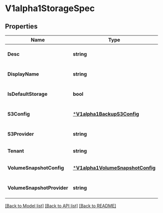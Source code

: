 # V1alpha1StorageSpec

## Properties
Name | Type | Description | Notes
------------ | ------------- | ------------- | -------------
**Desc** | **string** |  | [optional] [default to null]
**DisplayName** | **string** |  | [optional] [default to null]
**IsDefaultStorage** | **bool** |  | [optional] [default to null]
**S3Config** | [***V1alpha1BackupS3Config**](v1alpha1.BackupS3Config.md) |  | [optional] [default to null]
**S3Provider** | **string** |  | [optional] [default to null]
**Tenant** | **string** |  | [default to null]
**VolumeSnapshotConfig** | [***V1alpha1VolumeSnapshotConfig**](v1alpha1.VolumeSnapshotConfig.md) |  | [optional] [default to null]
**VolumeSnapshotProvider** | **string** |  | [optional] [default to null]

[[Back to Model list]](../README.md#documentation-for-models) [[Back to API list]](../README.md#documentation-for-api-endpoints) [[Back to README]](../README.md)


